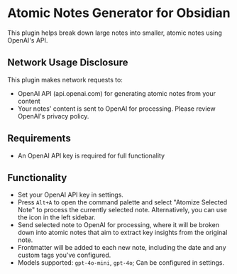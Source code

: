 # Atomic Notes Generator for Obsidian

This plugin helps break down large notes into smaller, atomic notes using OpenAI's API.

## Network Usage Disclosure
This plugin makes network requests to:
- OpenAI API (api.openai.com) for generating atomic notes from your content
- Your notes' content is sent to OpenAI for processing. Please review OpenAI's privacy policy.

## Requirements
- An OpenAI API key is required for full functionality

## Functionality
- Set your OpenAI API key in settings.
- Press `Alt+A` to open the command palette and select "Atomize Selected Note" to process the currently selected note. Alternatively, you can use the icon in the left sidebar.
- Send selected note to OpenAI for processing, where it will be broken down into atomic notes that aim to extract key insights from the original note.
- Frontmatter will be added to each new note, including the date and any custom tags you've configured.
- Models supported: `gpt-4o-mini`, `gpt-4o`; Can be configured in settings.
